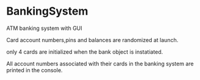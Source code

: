 # BankingSystem
ATM banking system with GUI

Card account numbers,pins and balances are randomized at launch.

only 4 cards are initialized when the bank object is instatiated.

All account numbers associated with their cards in the banking system are printed in the console.


